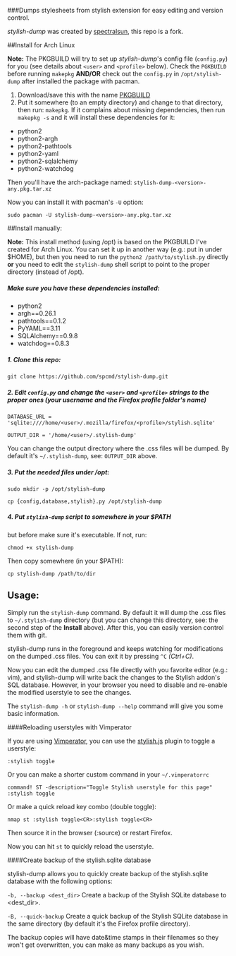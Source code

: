 ###Dumps stylesheets from stylish extension for easy editing and version control.

*stylish-dump* was created by [spectralsun](https://github.com/spectralsun/stylish-dump), this repo is a fork.

##Install for Arch Linux

**Note:** The PKGBUILD will try to set up *stylish-dump*'s config file (`config.py`) for you (see details about `<user>` and `<profile>` below). 
Check the `PGKBUILD` before running `makepkg` **AND/OR** check out the `config.py` in `/opt/stylish-dump` after installed the package with pacman.

1. Download/save this with the name [PKGBUILD](https://raw.githubusercontent.com/spcmd/Scripts/master/PKGBUILDs/stylish-dump.PKGBUILD)
2. Put it somewhere (to an empty directory) and change to that directory, then run: `makepkg`. If it complains about missing dependencies, then run `makepkg -s` and it will install these dependencies for it: 
 * python2
 * python2-argh
 * python2-pathtools
 * python2-yaml
 * python2-sqlalchemy
 * python2-watchdog

Then you'll have the arch-package named: `stylish-dump-<version>-any.pkg.tar.xz`

Now you can install it with pacman's `-U` option:

`sudo pacman -U stylish-dump-<version>-any.pkg.tar.xz`


##Install manually:

**Note:** This install method (using /opt) is based on the PKGBUILD I've created for Arch Linux. You can set it up in another way (e.g.: put in under $HOME), but then you need to run the `python2 /path/to/stylish.py` directly **or** you need to edit the `stylish-dump` shell script to point to the proper directory (instead of /opt).

##### Make sure you have these dependencies installed:

* python2
* argh==0.26.1
* pathtools==0.1.2
* PyYAML==3.11
* SQLAlchemy==0.9.8
* watchdog==0.8.3

##### 1. Clone this repo: 

`git clone https://github.com/spcmd/stylish-dump.git`

##### 2. Edit `config.py` and change the `<user>` and `<profile>` strings to the proper ones (your username and the Firefox profile folder's name)

`DATABASE_URL = 'sqlite:////home/<user>/.mozilla/firefox/<profile>/stylish.sqlite'`

`OUTPUT_DIR = '/home/<user>/.stylish-dump'`

You can change the output directory where the .css files will be dumped. By default it's `~/.stylish-dump`, see: `OUTPUT_DIR` above.


##### 3. Put the needed files under /opt: 

`sudo mkdir -p /opt/stylish-dump`

`cp {config,database,stylish}.py /opt/stylish-dump`

##### 4. Put `stylish-dump` script to somewhere in your $PATH

but before make sure it's executable. If not, run:

`chmod +x stylish-dump`

Then copy somewhere (in your $PATH):

`cp stylish-dump /path/to/dir`


## Usage:

Simply run the `stylish-dump` command. By default it will dump the .css files to `~/.stylish-dump` directory (but you can change this directory, see: the second step of the **Install** above). After this, you can easily version control them with git.

stylish-dump runs in the foreground and keeps watching for modifications on the dumped .css files. You can exit it by pressing `^C` *(Ctrl+C)*.

Now you can edit the dumped .css file directly with you favorite editor (e.g.: vim), and stylish-dump will write back the changes to the Stylish addon's SQL database. However, in your browser you need to disable and re-enable the modified userstyle to see the changes.

The `stylish-dump -h` or `stylish-dump --help` command will give you some basic information.

####Reloading userstyles with Vimperator

If you are using [Vimperator](https://addons.mozilla.org/en-US/firefox/addon/vimperator), you can use the [stylish.js](https://github.com/spcmd/dotfiles/blob/master/vimperator/.vimperator/plugin/stylish.js) plugin to toggle a userstyle:

`:stylish toggle`

Or you can make a shorter custom command in your `~/.vimperatorrc`

`command! ST -description="Toggle Stylish userstyle for this page" :stylish toggle`

Or make a quick reload key combo (double toggle):

`nmap st :stylish toggle<CR>:stylish toggle<CR>`

Then source it in the browser (:source) or restart Firefox.

Now you can hit `st` to quickly reload the userstyle.

####Create backup of the stylish.sqlite database

stylish-dump allows you to quickly create backup of the stylish.sqlite database with the following options:

`-b, --backup <dest_dir>` Create a backup of the Stylish SQLite database to <dest_dir>.

`-B, --quick-backup` Create a quick backup of the Stylish SQLite database in the same directory (by default it's the Firefox profile directory).

The backup copies will have date&time stamps in their filenames so they won't get overwritten, you can make as many backups as you wish.
